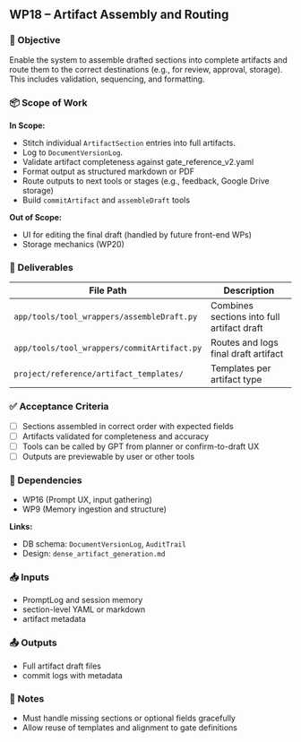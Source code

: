 ## WP18 – Artifact Assembly and Routing

### 🎯 Objective
Enable the system to assemble drafted sections into complete artifacts and route them to the correct destinations (e.g., for review, approval, storage). This includes validation, sequencing, and formatting.

### 📦 Scope of Work
**In Scope:**
- Stitch individual `ArtifactSection` entries into full artifacts.
- Log to `DocumentVersionLog`.
- Validate artifact completeness against gate_reference_v2.yaml
- Format output as structured markdown or PDF
- Route outputs to next tools or stages (e.g., feedback, Google Drive storage)
- Build `commitArtifact` and `assembleDraft` tools

**Out of Scope:**
- UI for editing the final draft (handled by future front-end WPs)
- Storage mechanics (WP20)

### 🚀 Deliverables
| File Path | Description |
|-----------|-------------|
| `app/tools/tool_wrappers/assembleDraft.py` | Combines sections into full artifact draft |
| `app/tools/tool_wrappers/commitArtifact.py` | Routes and logs final draft artifact |
| `project/reference/artifact_templates/` | Templates per artifact type |

### ✅ Acceptance Criteria
- [ ] Sections assembled in correct order with expected fields
- [ ] Artifacts validated for completeness and accuracy
- [ ] Tools can be called by GPT from planner or confirm-to-draft UX
- [ ] Outputs are previewable by user or other tools

### 🔗 Dependencies
- WP16 (Prompt UX, input gathering)
- WP9 (Memory ingestion and structure)

**Links:**
- DB schema: `DocumentVersionLog`, `AuditTrail`
- Design: `dense_artifact_generation.md`

### 📥 Inputs
- PromptLog and session memory
- section-level YAML or markdown
- artifact metadata

### 📤 Outputs
- Full artifact draft files
- commit logs with metadata

### 🧠 Notes
- Must handle missing sections or optional fields gracefully
- Allow reuse of templates and alignment to gate definitions